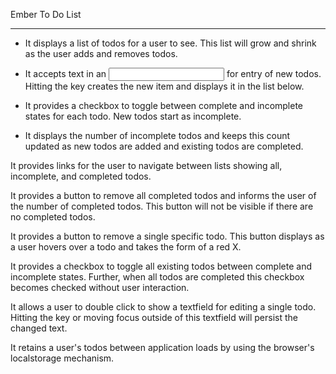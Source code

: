 Ember To Do List
__________________


* It displays a list of todos for a user to see. This list will grow and shrink as the user adds and removes todos.

* It accepts text in an <input> for entry of new todos. Hitting the <enter> key creates the new item and displays it in the list below.

* It provides a checkbox to toggle between complete and incomplete states for each todo. New todos start as incomplete.

* It displays the number of incomplete todos and keeps this count updated as new todos are added and existing todos are completed.

It provides links for the user to navigate between lists showing all, incomplete, and completed todos.

It provides a button to remove all completed todos and informs the user of the number of completed todos. This button will not be visible if there are no completed todos.

It provides a button to remove a single specific todo. This button displays as a user hovers over a todo and takes the form of a red X.

It provides a checkbox to toggle all existing todos between complete and incomplete states. Further, when all todos are completed this checkbox becomes checked without user interaction.

It allows a user to double click to show a textfield for editing a single todo. Hitting the <enter> key or moving focus outside of this textfield will persist the changed text.

It retains a user's todos between application loads by using the browser's localstorage mechanism.


